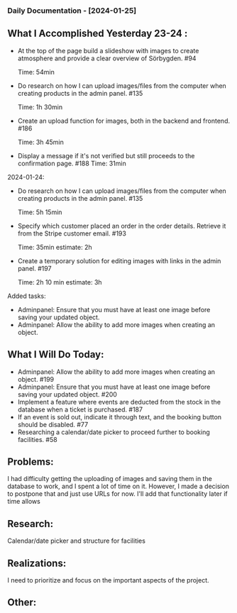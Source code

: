 ### Daily Documentation - [2024-01-25]

## What I Accomplished Yesterday 23-24 :

- At the top of the page build a slideshow with images to create atmosphere and provide a clear overview of Sörbygden.
  #94

  Time: 54min

- Do research on how I can upload images/files from the computer when creating products in the admin panel.
  #135

  Time: 1h 30min

- Create an upload function for images, both in the backend and frontend.
  #186

  Time: 3h 45min

- Display a message if it's not verified but still proceeds to the confirmation page.
  #188
  Time: 31min

2024-01-24:

- Do research on how I can upload images/files from the computer when creating products in the admin panel.
  #135

  Time: 5h 15min

- Specify which customer placed an order in the order details. Retrieve it from the Stripe customer email.
  #193

  Time: 35min estimate: 2h

- Create a temporary solution for editing images with links in the admin panel.
  #197

  Time: 2h 10 min estimate: 3h

Added tasks:

- Adminpanel: Ensure that you must have at least one image before saving your updated object.
- Adminpanel: Allow the ability to add more images when creating an object.

## What I Will Do Today:

- Adminpanel: Allow the ability to add more images when creating an object.
  #199
- Adminpanel: Ensure that you must have at least one image before saving your updated object.
  #200
- Implement a feature where events are deducted from the stock in the database when a ticket is purchased.
  #187
- If an event is sold out, indicate it through text, and the booking button should be disabled.
  #77
- Researching a calendar/date picker to proceed further to booking facilities.
  #58

## Problems:

I had difficulty getting the uploading of images and saving them in the database to work, and I spent a lot of time on it. However, I made a decision to postpone that and just use URLs for now. I'll add that functionality later if time allows

## Research:

Calendar/date picker and structure for facilities

## Realizations:

I need to prioritize and focus on the important aspects of the project.

## Other:
